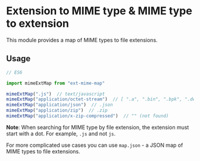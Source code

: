 # Extension to MIME type & MIME type to extension

This module provides a map of MIME types to file extensions.

## Usage

```js
// ES6

import mimeExtMap from "ext-mime-map"

mimeExtMap(".js")  // text/javascript
mimeExtMap("application/octet-stream")  // [ ".a", ".bin", ".bpk", ".deploy", ".dist", ".distz", ".dmg", ".dms",  ".dump", ".elc", ".iso", ".lha", ".lrf", ".lzh", ".o", ".obj", ".pkg", ".so" ]
mimeExtMap("application/json")  // .json
mimeExtMap("application/zip")  // .zip
mimeExtMap("application/x-zip-compressed")  // "" (not found)

```

**Note**: When searching for MIME type by file extension, the extension must start with a dot. For example, `.js` and not `js`.

For more complicated use cases you can use `map.json` - a JSON map of MIME types to file extensions.
